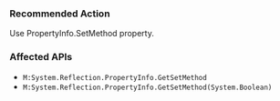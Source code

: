 ### Recommended Action
Use PropertyInfo.SetMethod property.

### Affected APIs
* `M:System.Reflection.PropertyInfo.GetSetMethod`
* `M:System.Reflection.PropertyInfo.GetSetMethod(System.Boolean)`
